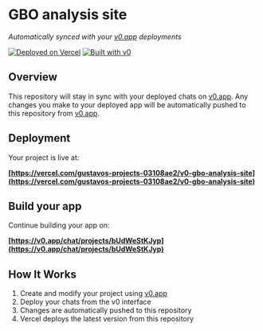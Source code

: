 # GBO analysis site

*Automatically synced with your [v0.app](https://v0.app) deployments*

[![Deployed on Vercel](https://img.shields.io/badge/Deployed%20on-Vercel-black?style=for-the-badge&logo=vercel)](https://vercel.com/gustavos-projects-03108ae2/v0-gbo-analysis-site)
[![Built with v0](https://img.shields.io/badge/Built%20with-v0.app-black?style=for-the-badge)](https://v0.app/chat/projects/bUdWeStKJyp)

## Overview

This repository will stay in sync with your deployed chats on [v0.app](https://v0.app).
Any changes you make to your deployed app will be automatically pushed to this repository from [v0.app](https://v0.app).

## Deployment

Your project is live at:

**[https://vercel.com/gustavos-projects-03108ae2/v0-gbo-analysis-site](https://vercel.com/gustavos-projects-03108ae2/v0-gbo-analysis-site)**

## Build your app

Continue building your app on:

**[https://v0.app/chat/projects/bUdWeStKJyp](https://v0.app/chat/projects/bUdWeStKJyp)**

## How It Works

1. Create and modify your project using [v0.app](https://v0.app)
2. Deploy your chats from the v0 interface
3. Changes are automatically pushed to this repository
4. Vercel deploys the latest version from this repository